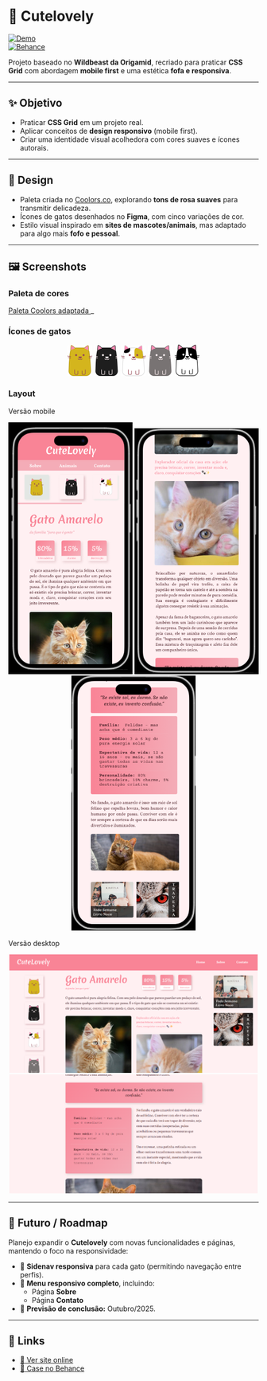 # 🐾 Cutelovely

[![Demo](https://img.shields.io/badge/🔗%20Ver%20Site%20Online-pink)](https://pazedev.github.io/CuteLovely/)  
[![Behance](https://img.shields.io/badge/🎨%20Case%20no%20Behance-blue)](https://behance.net/seu-case)

Projeto baseado no **Wildbeast da Origamid**, recriado para praticar **CSS Grid** com abordagem **mobile first** e uma estética **fofa e responsiva**.

---

## ✨ Objetivo

- Praticar **CSS Grid** em um projeto real.
- Aplicar conceitos de **design responsivo** (mobile first).
- Criar uma identidade visual acolhedora com cores suaves e ícones autorais.

---

## 🎨 Design

- Paleta criada no [Coolors.co](https://coolors.co/), explorando **tons de rosa suaves** para transmitir delicadeza.
- Ícones de gatos desenhados no **Figma**, com cinco variações de cor.
- Estilo visual inspirado em **sites de mascotes/animais**, mas adaptado para algo mais **fofo e pessoal**.

---

## 🖼️ Screenshots

### Paleta de cores

<a href="https://coolors.co/palette/e3e7e4-fff0f2-f4acb7-f98496-954955"> Paleta Coolors adaptada </a>
\_

### Ícones de gatos

<p align="center">
  <img src="./img/icons/amarelo.png" width="50">
  <img src="./img/icons/preto.png" width="50">
  <img src="./img/icons/3 cores.png" width="50">
  <img src="./img/icons/cinza.png" width="50">
  <img src="./img/icons/frajola.png" width="50">
</p>

### Layout

Versão mobile

<p align="center">
  <img src="./img/readme/mobile1.png" width="250">
  <img src="./img/readme/mobile2.png" width="250">
  <img src="./img/readme/mobile3.png" width="250">
</p>

Versão desktop

<p align="center">
  <img src="./img/readme/desktop1.png" width="500">
  <img src="./img/readme/desktop 2.png" width="500">
</p>

---

## 📌 Futuro / Roadmap

Planejo expandir o **Cutelovely** com novas funcionalidades e páginas, mantendo o foco na responsividade:

- 📱 **Sidenav responsiva** para cada gato (permitindo navegação entre perfis).
- 📖 **Menu responsivo completo**, incluindo:
  - Página **Sobre**
  - Página **Contato**
- 🎯 **Previsão de conclusão:** Outubro/2025.

---

## 🔗 Links

- [🔗 Ver site online](https://pazedev.github.io/CuteLovely/)
- [🎨 Case no Behance](https://behance.net/seu-case)
